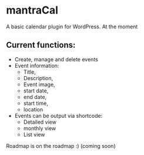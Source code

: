 # mantraCal

A basic calendar plugin for WordPress. At the moment 

## Current functions:
- Create, manage and delete events
- Event information: 
  - Title, 
  - Description, 
  - Event image, 
  - start date, 
  - end date,
  - start time, 
  - location
- Events can be output via shortcode:
  - Detailed view
  - monthly view
  - List view
 
Roadmap is on the roadmap :) (coming soon)
